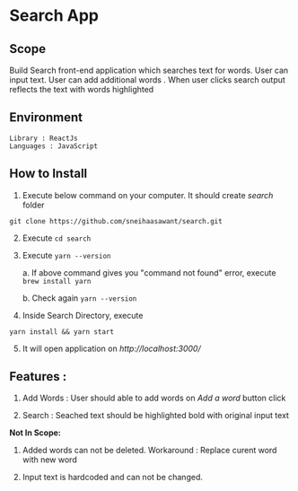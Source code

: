 # Search App

## Scope

Build Search front-end application which searches text for words.
User can input text. User can add additional words .
When user clicks search output reflects the text with words highlighted

## Environment 
```
Library : ReactJs
Languages : JavaScript 
```

## How to Install 

1. Execute below command on your computer. It should create *search* folder

  ```git clone https://github.com/sneihaasawant/search.git```


2. Execute ```cd search```

3. Execute ```yarn --version```

      a. If above command gives you "command not found" error, execute ```brew install yarn```

      b. Check again ```yarn --version```

4. Inside Search Directory, execute

  ```yarn install && yarn start```

5. It will open application on *http://localhost:3000/*

## Features : 

1. Add Words : User should able to add words on *Add a word* button click

2. Search : Seached text should be highlighted bold with original input text 

**Not In Scope:**

1. Added words can not be deleted.
Workaround : Replace curent word with new word

2. Input text is hardcoded and can not be changed.
